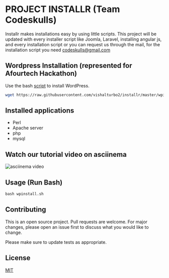# PROJECT INSTALLR (Team Codeskulls)

Installr makes installations easy by using little scripts. This project will be updated with every installer script like Joomla,  Laravel, installing angular js, and every installation script or you can request us through the mail, for the installation script you need codeskulls@gmail.com

## Wordpress Installation (represented for Afourtech Hackathon)

Use the bash [script](https://raw.githubusercontent.com/vishalturbo2/installr/master/wpinstall.sh) to install WordPress.

```bash
wget https://raw.githubusercontent.com/vishalturbo2/installr/master/wpinstall.sh
```
## Installed applications
* Perl
* Apache server
* php
* mysql
## Watch our tutorial video on asciinema
![asciinema video](http://i68.tinypic.com/257lggo.png)


## Usage (Run Bash)

```python
bash wpinstall.sh
```

## Contributing
This is an open source project.
Pull requests are welcome. For major changes, please open an issue first to discuss what you would like to change.

Please make sure to update tests as appropriate.

## License
[MIT](https://choosealicense.com/licenses/mit/)

